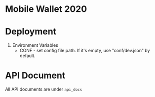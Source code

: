 # Mobile Wallet 2020

# Deployment
1. Environment Variables
   * CONF - set config file path. If it's empty, use "conf/dev.json" by default.

# API Document
All API documents are under `api_docs`
